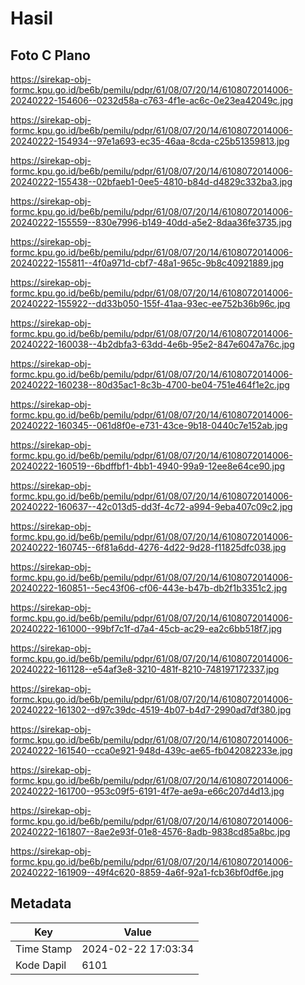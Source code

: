 # Hasil

## Foto C Plano

https://sirekap-obj-formc.kpu.go.id/be6b/pemilu/pdpr/61/08/07/20/14/6108072014006-20240222-154606--0232d58a-c763-4f1e-ac6c-0e23ea42049c.jpg

https://sirekap-obj-formc.kpu.go.id/be6b/pemilu/pdpr/61/08/07/20/14/6108072014006-20240222-154934--97e1a693-ec35-46aa-8cda-c25b51359813.jpg

https://sirekap-obj-formc.kpu.go.id/be6b/pemilu/pdpr/61/08/07/20/14/6108072014006-20240222-155438--02bfaeb1-0ee5-4810-b84d-d4829c332ba3.jpg

https://sirekap-obj-formc.kpu.go.id/be6b/pemilu/pdpr/61/08/07/20/14/6108072014006-20240222-155559--830e7996-b149-40dd-a5e2-8daa36fe3735.jpg

https://sirekap-obj-formc.kpu.go.id/be6b/pemilu/pdpr/61/08/07/20/14/6108072014006-20240222-155811--4f0a971d-cbf7-48a1-965c-9b8c40921889.jpg

https://sirekap-obj-formc.kpu.go.id/be6b/pemilu/pdpr/61/08/07/20/14/6108072014006-20240222-155922--dd33b050-155f-41aa-93ec-ee752b36b96c.jpg

https://sirekap-obj-formc.kpu.go.id/be6b/pemilu/pdpr/61/08/07/20/14/6108072014006-20240222-160038--4b2dbfa3-63dd-4e6b-95e2-847e6047a76c.jpg

https://sirekap-obj-formc.kpu.go.id/be6b/pemilu/pdpr/61/08/07/20/14/6108072014006-20240222-160238--80d35ac1-8c3b-4700-be04-751e464f1e2c.jpg

https://sirekap-obj-formc.kpu.go.id/be6b/pemilu/pdpr/61/08/07/20/14/6108072014006-20240222-160345--061d8f0e-e731-43ce-9b18-0440c7e152ab.jpg

https://sirekap-obj-formc.kpu.go.id/be6b/pemilu/pdpr/61/08/07/20/14/6108072014006-20240222-160519--6bdffbf1-4bb1-4940-99a9-12ee8e64ce90.jpg

https://sirekap-obj-formc.kpu.go.id/be6b/pemilu/pdpr/61/08/07/20/14/6108072014006-20240222-160637--42c013d5-dd3f-4c72-a994-9eba407c09c2.jpg

https://sirekap-obj-formc.kpu.go.id/be6b/pemilu/pdpr/61/08/07/20/14/6108072014006-20240222-160745--6f81a6dd-4276-4d22-9d28-f11825dfc038.jpg

https://sirekap-obj-formc.kpu.go.id/be6b/pemilu/pdpr/61/08/07/20/14/6108072014006-20240222-160851--5ec43f06-cf06-443e-b47b-db2f1b3351c2.jpg

https://sirekap-obj-formc.kpu.go.id/be6b/pemilu/pdpr/61/08/07/20/14/6108072014006-20240222-161000--99bf7c1f-d7a4-45cb-ac29-ea2c6bb518f7.jpg

https://sirekap-obj-formc.kpu.go.id/be6b/pemilu/pdpr/61/08/07/20/14/6108072014006-20240222-161128--e54af3e8-3210-481f-8210-748197172337.jpg

https://sirekap-obj-formc.kpu.go.id/be6b/pemilu/pdpr/61/08/07/20/14/6108072014006-20240222-161302--d97c39dc-4519-4b07-b4d7-2990ad7df380.jpg

https://sirekap-obj-formc.kpu.go.id/be6b/pemilu/pdpr/61/08/07/20/14/6108072014006-20240222-161540--cca0e921-948d-439c-ae65-fb042082233e.jpg

https://sirekap-obj-formc.kpu.go.id/be6b/pemilu/pdpr/61/08/07/20/14/6108072014006-20240222-161700--953c09f5-6191-4f7e-ae9a-e66c207d4d13.jpg

https://sirekap-obj-formc.kpu.go.id/be6b/pemilu/pdpr/61/08/07/20/14/6108072014006-20240222-161807--8ae2e93f-01e8-4576-8adb-9838cd85a8bc.jpg

https://sirekap-obj-formc.kpu.go.id/be6b/pemilu/pdpr/61/08/07/20/14/6108072014006-20240222-161909--49f4c620-8859-4a6f-92a1-fcb36bf0df6e.jpg


## Metadata

| Key        | Value               |
| ---------- | ------------------- |
| Time Stamp | 2024-02-22 17:03:34 |
| Kode Dapil | 6101                |



